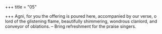+++
title = "05"

+++
Agni, for you the offering is poured here, accompanied by our verse, o  lord of the glistening flame,
beautifully shimmering, wondrous clanlord, and conveyor of oblations. – Bring refreshment for the praise singers.
